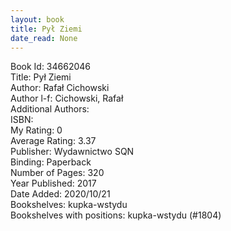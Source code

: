 ```yaml
---
layout: book
title: Pył Ziemi
date_read: None
---
```


Book Id: 34662046<br />
Title: Pył Ziemi<br />
Author: Rafał Cichowski<br />
Author l-f: Cichowski, Rafał<br />
Additional Authors: <br />
ISBN: <br />
My Rating: 0<br />
Average Rating: 3.37<br />
Publisher: Wydawnictwo SQN<br />
Binding: Paperback<br />
Number of Pages: 320<br />
Year Published: 2017<br />
Date Added: 2020/10/21<br />
Bookshelves: kupka-wstydu<br />
Bookshelves with positions: kupka-wstydu (#1804)<br />

